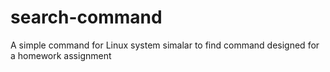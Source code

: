 # search-command
A simple command for Linux system simalar to find command designed for a homework assignment
